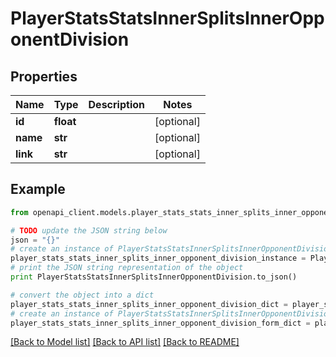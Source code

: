 # PlayerStatsStatsInnerSplitsInnerOpponentDivision


## Properties

Name | Type | Description | Notes
------------ | ------------- | ------------- | -------------
**id** | **float** |  | [optional] 
**name** | **str** |  | [optional] 
**link** | **str** |  | [optional] 

## Example

```python
from openapi_client.models.player_stats_stats_inner_splits_inner_opponent_division import PlayerStatsStatsInnerSplitsInnerOpponentDivision

# TODO update the JSON string below
json = "{}"
# create an instance of PlayerStatsStatsInnerSplitsInnerOpponentDivision from a JSON string
player_stats_stats_inner_splits_inner_opponent_division_instance = PlayerStatsStatsInnerSplitsInnerOpponentDivision.from_json(json)
# print the JSON string representation of the object
print PlayerStatsStatsInnerSplitsInnerOpponentDivision.to_json()

# convert the object into a dict
player_stats_stats_inner_splits_inner_opponent_division_dict = player_stats_stats_inner_splits_inner_opponent_division_instance.to_dict()
# create an instance of PlayerStatsStatsInnerSplitsInnerOpponentDivision from a dict
player_stats_stats_inner_splits_inner_opponent_division_form_dict = player_stats_stats_inner_splits_inner_opponent_division.from_dict(player_stats_stats_inner_splits_inner_opponent_division_dict)
```
[[Back to Model list]](../README.md#documentation-for-models) [[Back to API list]](../README.md#documentation-for-api-endpoints) [[Back to README]](../README.md)


